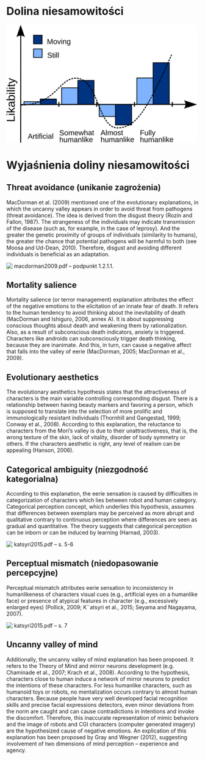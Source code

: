 # Dolina niesamowitości

<img src="../images/UV_schema.png" width="500" alin="center"><br>

# Wyjaśnienia doliny niesamowitości

## Threat avoidance (unikanie zagrożenia)

MacDorman et al. (2009) mentioned one of the evolutionary explanations, in which the
uncanny valley appears in order to avoid threat from pathogens (threat avoidance). The
idea is derived from the disgust theory (Rozin and Fallon, 1987). The strangeness of the
individuals may indicate transmission of the disease (such as, for example, in the case of
leprosy). And the greater the genetic proximity of groups of individuals (similarity to humans), the greater the chance that potential pathogens will be harmful to both (see Moosa and Ud-Dean, 2010). Therefore, disgust and avoiding different individuals is beneficial as an
adaptation.


<img src="../images/pencil.png" width="20" align="left"> macdorman2009.pdf – podpunkt 1.2.1.1.

## Mortality salience

Mortality salience (or terror management) explanation attributes the effect of the negative emotions to the elicitation of an innate fear of death. It refers to the human tendency to
avoid thinking about the inevitability of death (MacDorman and Ishiguro, 2006, annex A).
It is about suppressing conscious thoughts about death and weakening them by rationalization. Also, as a result of subconscious death indicators, anxiety is triggered. Characters like
androids can subconsciously trigger death thinking, because they are inanimate. And this,
in turn, can cause a negative affect that falls into the valley of eerie (MacDorman, 2005;
MacDorman et al., 2009).

## Evolutionary aesthetics

The evolutionary aesthetics hypothesis states that the attractiveness of characters is the
main variable controlling corresponding disgust. There is a relationship between having
beauty markers and favoring a person, which is supposed to translate into the selection
of more prolific and immunologically resistant individuals (Thornhill and Gangestad, 1999;
Conway et al., 2008). According to this explanation, the reluctance to characters from the
Mori’s valley is due to their unattractiveness, that is, the wrong texture of the skin, lack of
vitality, disorder of body symmetry or others. If the characters aesthetic is right, any level
of realism can be appealing (Hanson, 2006).

## Categorical ambiguity (niezgodność kategorialna)

According to this explanation, the eerie sensation is caused by difficulties in categorization
of characters which lies between robot and human category. Categorical perception concept,
which underlies this hypothesis, assumes that differences between exemplars may be perceived as more abrupt and qualitative contrary to continuous perception where differences
are seen as gradual and quantitative. The theory suggests that categorical perception can be
inborn or can be induced by learning (Harnad, 2003).

<img src="../images/pencil.png" width="20" align="left"> katsyri2015.pdf – s. 5-6

## Perceptual mismatch (niedopasowanie percepcyjne)

Perceptual mismatch attributes eerie sensation to inconsistency in humanlikeness of
characters visual cues (e.g., artificial eyes on a humanlike face) or presence of atypical features in character (e.g., excessively enlarged eyes) (Pollick, 2009; K¨atsyri et al., 2015; Seyama
and Nagayama, 2007).

<img src="../images/pencil.png" width="20" align="left"> katsyri2015.pdf – s. 7

## Uncanny valley of mind
Additionally, the uncanny valley of mind explanation has been proposed. It refers to the
Theory of Mind and mirror neurons development (e.g. Chaminade et al., 2007; Krach et al.,
2008). According to the hypothesis, characters close to human induce a network of mirror
neurons to predict the intentions of these characters. For less humanlike characters, such
as humanoid toys or robots, no mentalization occurs contrary to almost human characters.
Because people have very well developed facial recognition skills and precise facial expressions
detectors, even minor deviations from the norm are caught and can cause contradictions in
intentions and invoke the discomfort. Therefore, this inaccurate representation of mimic
behaviors and the image of robots and CGI characters (computer generated imagery) are
the hypothesized cause of negative emotions. An explication of this explanation has been
proposed by Gray and Wegner (2012), suggesting involvement of two dimensions of mind
perception – experience and agency.
